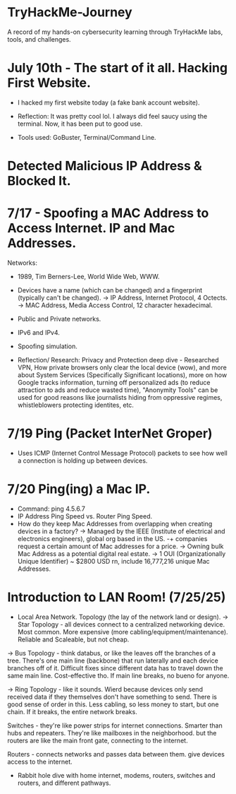 # TryHackMe-Journey
A record of my hands-on cybersecurity learning through TryHackMe labs, tools, and challenges.

# July 10th - The start of it all. Hacking First Website.
- I hacked my first website today (a fake bank account website).
- Reflection: It was pretty cool lol. I always did feel saucy using the terminal. Now, it has been put to good use.

- Tools used: GoBuster, Terminal/Command Line.

# Detected Malicious IP Address & Blocked It.

# 7/17 - Spoofing a MAC Address to Access Internet. IP and Mac Addresses.

Networks:
- 1989, Tim Berners-Lee, World Wide Web, WWW.
- Devices have a name (which can be changed) and a fingerprint (typically can't be changed).
  -> IP Address, Internet Protocol, 4 Octects.
  -> MAC Address, Media Access Control, 12 character hexadecimal.
- Public and Private networks.
- IPv6 and IPv4.

- Spoofing simulation.
  
- Reflection/ Research: Privacy and Protection deep dive - Researched VPN, How private browsers only clear the local device (wow), and more about System Services (Specifically Significant locations), more on how Google tracks information, turning off personalized ads (to reduce attraction to ads and reduce wasted time), "Anonymity Tools" can be used for good reasons like journalists hiding from oppressive regimes, whistleblowers protecting identites, etc.

# 7/19 Ping (Packet InterNet Groper)
- Uses ICMP (Internet Control Message Protocol) packets to see how well a connection is holding up between devices.

# 7/20 Ping(ing) a Mac IP.
- Command: ping 4.5.6.7
- IP Address Ping Speed vs. Router Ping Speed.
- How do they keep Mac Addresses from overlapping when creating devices in a factory?
  -> Managed by the IEEE (Institute of electrical and electronics engineers), global org based in the US.
    -+  companies request a certain amount of Mac addresses for a price.
  -> Owning bulk Mac Address as a potential digital real estate.
  -> 1 OUI (Organizationally Unique Identifier) ~ $2800 USD rn, include 16,777,216 unique Mac Addresses.

# Introduction to LAN Room! (7/25/25)

- Local Area Network. Topology (the lay of the network land or design).
-> Star Topology - all devices connect to a centralized networking device. Most common. More expensive (more cabling/equipment/maintenance). Reliable and Scaleable, but not cheap.
  
-> Bus Topology - think databus, or like the leaves off the branches of a tree. There's one main line (backbone) that run laterally and each device branches off of it. Difficult fixes since different data has to travel down the same main line. Cost-effective tho. If main line breaks, no bueno for anyone.

-> Ring Topology - like it sounds. Wierd because devices only send received data if they themselves don't have something to send. There is good sense of order in this. Less cabling, so less money to start, but one chain. If it breaks, the entire network breaks.

Switches - they're like power strips for internet connections. Smarter than hubs and repeaters. They're like mailboxes in the neighborhood. but the routers are like the main front gate, connecting to the internet.

Routers - connects networks and passes data between them. give devices access to the internet. 

- Rabbit hole dive with home internet, modems, routers, switches and routers, and different pathways.
